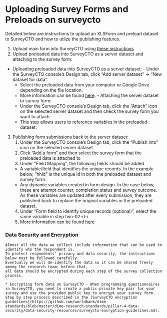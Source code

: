 # Uploading Survey Forms and Preloads on surveycto

Detailed below are instructions to upload an XLSForm and preload dataset to SurveyCTO and how to utlize the publishing features.
1.  Upload main form into SurveyCTO using [these instructions](https://support.surveycto.com/hc/en-us/articles/360050736773-Deploying-form-definitions-and-server-datasets)
2.  Upload preloaded data into SurveyCTO as a server dataset and attaching to the survey form:
  -   Uploading preloaded data into SurveyCTO as a server dataset:
    -   Under the SurveyCTO console’s Design tab, click “Add server dataset” -> “New dataset for data”.
      -   Select the preloaded data from your computer or Google Drive depending on the file location.
      -   More information can be found [here](https://support.surveycto.com/hc/en-us/articles/360050736773-Deploying-form-definitions-and-server-datasets).
    - Attaching the server dataset to survey form:
      - Under the SurveyCTO console’s Design tab, click the “Attach” icon on the selected server dataset and then check the survey form you want to attach
      - This step allows users to reference variables in the preloaded dataset.      
3. Publishing form submissions back to the server dataset:     
    1. Under the SurveyCTO console’s Design tab, click the “Publish into” icon on the selected server dataset
    2. Click “Add a form” and then select the survey form that the preloaded data is attached to
    3. Under “Field Mapping”, the following fields should be added
      - A variable/field that identifies the unique records. In the example below, “hhid” is the unique id in both the preloaded dataset and survey form.
      - Any dynamic variables created in form design. In the case below, these are attempt counter, completion status and survey outcome. As these variables are updated after every submission, they are published back to replace the original variables in the preloaded dataset.
    4. Under “Form field to identify unique records (optional)”, select the same variable in step two-02-d-i
    5. More information can be found [here](https://docs.surveycto.com/05-exporting-and-publishing-data/04-advanced-publishing-with-datasets/02.forms-to-datasets.html)


### Data Security and Encryption
    Almost all the data we collect include information that can be used to identify who the respondent is.
    To protect respondents’ privacy and data security, the instructions below must be followed carefully.
    Eventually we will de-identify the data so it can be shared freely among the research team; before that,
    all data should be encrypted during each step of the survey collection process.

    * Encrypting form data on SurveyCTO - When programming questionnaires in SurveyCTO, you need to create a public-private key pair for your survey and use the provided public key to encrypt your survey form. . Step by step process described in the [SurveyCTO encryption guidelines](https://github.com/worldbank/dime-standards/blob/master/dime-research-standards/pillar-4-data-security/data-security-resources/surveycto-encryption-guidelines.md).
